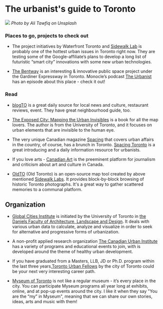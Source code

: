 
# The urbanist's guide to Toronto

![](toronto01.jpg)
*Photo by Ali Tawfiq on Unsplash*

### Places to go, projects to check out

- The project initiatives by Waterfront Toronto and [Sidewalk Lab](https://sidewalktoronto.ca/) is probably one of the hottest urban issues in Toronto right now. They are testing some of the Google-affiliate’s plans to develop a long list of futuristic “smart city” innovations with some new urban technologies.

- [The Bentway](http://www.thebentway.ca/) is an interesting & innovative public space project under the Gardiner Expressway in Toronto. Monocle’s podcast [The Urbanist](https://monocle.com/radio/shows/the-urbanist/tall-stories-121/) has an episode about this place - check it out!


### Read

- [blogTO](https://www.blogto.com/) is a great daily source for local news and culture, restaurant reviews, event. They have great neighbourhood guide, too.

- [The Exposed City: Mapping the Urban Invisibles](https://www.amazon.com/dp/0415551803/?coliid=I21C5ELC8GWTGM&colid=A09D2EGNMYW7&psc=0&ref_=lv_ov_lig_dp_it) is a book for all the map lovers. The author is from the University of Toronto, and it focuses on urban elements that are invisible to the human eye.

- The very unique Canadian magazine [Spacing](http://spacing.ca/about/) that covers urban affairs in the country, of course, has a brunch in Toronto. [Spacing Toronto](http://spacing.ca/toronto/) is a great introducing and a daily information resource for urbanists.

- If you love arts - [Canadian Art](https://canadianart.ca/) is the preeminent platform for journalism and criticism about art and culture in Canada.

- [OldTO](https://oldto.sidewalklabs.com/) (Old Toronto) is an open-source map tool created by above mentioned [Sidewalk Labs]((https://sidewalktoronto.ca/)). It provides block-by-block browsing of historic Toronto photographs. It's a great way to gather scattered memories to a communal platform.

## Organization

- [Global Cities Institute](http://www.globalcitiesinstitute.org) is initiated by the University of Toronto in [the Daniels Faculty of Architecture, Landscape and Design](https://www.daniels.utoronto.ca/). It deals with various urban data to calculate, analyze and visualize in order to seek for alternative and progressive forms of urbanization.

- A non-profit applied research organization [The Canadian Urban Institute](http://www.canurb.org/) has a variety of programs and educational events to join, with is developed around the theme of healthy urban development.

- If you have graduated from a Masters, LLB, JD or Ph.D. program within the last three years,[Toronto Urban Fellows](https://www.toronto.ca/home/jobs/information-for-applicants/recruitment-initiatives/toronto-urban-fellows/) by the city of Toronto could be your next very interesting career path.

- [Myseum of Toronto](http://www.myseumoftoronto.com/) is not like a regular museum - it’s every place in the city. You can participate Myseum programs all year long at exhibits, online, and at pop-up events around the city. I like it when they say "You are the “my” in Myseum", meaning that we can share our own stories, ideas, arts and music with them! 